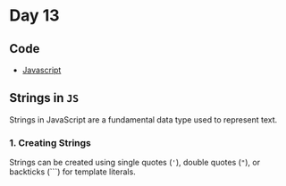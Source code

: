 # Day 13

## Code

- [Javascript](./main.js)

## Strings in `JS`

Strings in JavaScript are a fundamental data type used to represent text.

### 1. Creating Strings

Strings can be created using single quotes (`'`), double quotes (`"`), or backticks (`\``) for template literals.
